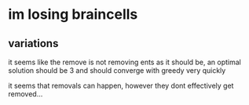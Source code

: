 # im losing braincells

## variations

it seems like the remove is not removing ents as it should be, an optimal solution should be 3 and should converge with greedy very quickly

it seems that removals can happen, however they dont effectively get removed...
